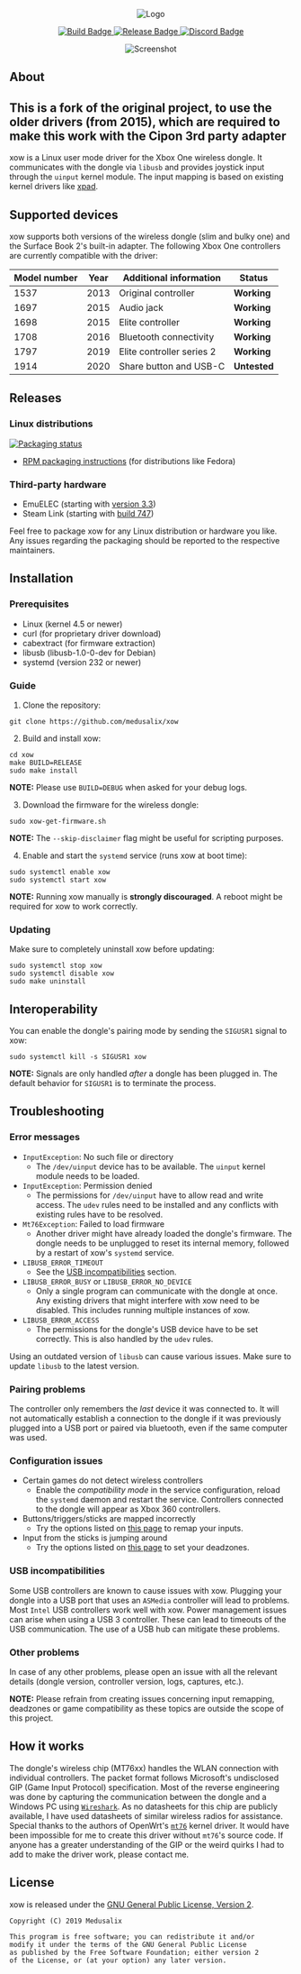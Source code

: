 <p align="center">
    <img src="assets/logo.png" alt="Logo">
</p>

<p align="center">
    <a href="https://github.com/medusalix/xow/actions">
        <img src="https://img.shields.io/github/workflow/status/medusalix/xow/Continuous%20Integration" alt="Build Badge">
    </a>
    <a href="https://github.com/medusalix/xow/releases/latest">
        <img src="https://img.shields.io/github/v/release/medusalix/xow" alt="Release Badge">
    </a>
    <a href="https://discord.gg/FDQxwWk">
        <img src="https://img.shields.io/discord/733964971842732042" alt="Discord Badge">
    </a>
</p>

<p align="center">
  <img src="assets/screenshot.png" alt="Screenshot">
</p>

## About

## This is a fork of the original project, to use the older drivers (from 2015), which are required to make this work with the Cipon 3rd party adapter

xow is a Linux user mode driver for the Xbox One wireless dongle.
It communicates with the dongle via `libusb` and provides joystick input through the `uinput` kernel module.
The input mapping is based on existing kernel drivers like [xpad](https://github.com/paroj/xpad).

## Supported devices

xow supports both versions of the wireless dongle (slim and bulky one) and the Surface Book 2's built-in adapter.
The following Xbox One controllers are currently compatible with the driver:

| Model number | Year | Additional information    | Status       |
|--------------|------|---------------------------|--------------|
| 1537         | 2013 | Original controller       | **Working**  |
| 1697         | 2015 | Audio jack                | **Working**  |
| 1698         | 2015 | Elite controller          | **Working**  |
| 1708         | 2016 | Bluetooth connectivity    | **Working**  |
| 1797         | 2019 | Elite controller series 2 | **Working**  |
| 1914         | 2020 | Share button and USB-C    | **Untested** |

## Releases

### Linux distributions

[![Packaging status](https://repology.org/badge/vertical-allrepos/xow.svg)](https://repology.org/project/xow/versions)

- [RPM packaging instructions](https://gitlab.com/yajoman/xow-rpm) (for distributions like Fedora)

### Third-party hardware

- EmuELEC (starting with [version 3.3](https://github.com/EmuELEC/EmuELEC/releases/tag/v3.3))
- Steam Link (starting with [build 747](https://steamcommunity.com/app/353380/discussions/0/1735510154204276395))

Feel free to package xow for any Linux distribution or hardware you like.
Any issues regarding the packaging should be reported to the respective maintainers.

## Installation

### Prerequisites

- Linux (kernel 4.5 or newer)
- curl (for proprietary driver download)
- cabextract (for firmware extraction)
- libusb (libusb-1.0-0-dev for Debian)
- systemd (version 232 or newer)

### Guide

1. Clone the repository:

```
git clone https://github.com/medusalix/xow
```

2. Build and install xow:

```
cd xow
make BUILD=RELEASE
sudo make install
```

**NOTE:** Please use `BUILD=DEBUG` when asked for your debug logs.

3. Download the firmware for the wireless dongle:

```
sudo xow-get-firmware.sh
```

**NOTE:** The `--skip-disclaimer` flag might be useful for scripting purposes.

4. Enable and start the `systemd` service (runs xow at boot time):

```
sudo systemctl enable xow
sudo systemctl start xow
```

**NOTE:** Running xow manually is **strongly discouraged**. A reboot might be required for xow to work correctly.

### Updating

Make sure to completely uninstall xow before updating:

```
sudo systemctl stop xow
sudo systemctl disable xow
sudo make uninstall
```

## Interoperability

You can enable the dongle's pairing mode by sending the `SIGUSR1` signal to xow:

```
sudo systemctl kill -s SIGUSR1 xow
```

**NOTE:** Signals are only handled *after* a dongle has been plugged in. The default behavior for `SIGUSR1` is to terminate the process.

## Troubleshooting

### Error messages

- `InputException`: No such file or directory
    - The `/dev/uinput` device has to be available. The `uinput` kernel module needs to be loaded.
- `InputException`: Permission denied
    - The permissions for `/dev/uinput` have to allow read and write access. The `udev` rules need to be installed and any conflicts with existing rules have to be resolved.
- `Mt76Exception`: Failed to load firmware
    - Another driver might have already loaded the dongle's firmware. The dongle needs to be unplugged to reset its internal memory, followed by a restart of xow's `systemd` service.
- `LIBUSB_ERROR_TIMEOUT`
    - See the [USB incompatibilities](#usb-incompatibilities) section.
- `LIBUSB_ERROR_BUSY` or `LIBUSB_ERROR_NO_DEVICE`
    - Only a single program can communicate with the dongle at once. Any existing drivers that might interfere with xow need to be disabled. This includes running multiple instances of xow.
- `LIBUSB_ERROR_ACCESS`
    - The permissions for the dongle's USB device have to be set correctly. This is also handled by the `udev` rules.

Using an outdated version of `libusb` can cause various issues. Make sure to update `libusb` to the latest version.

### Pairing problems

The controller only remembers the *last* device it was connected to. It will not automatically establish a connection to the dongle if it was previously plugged into a USB port or paired via bluetooth, even if the same computer was used.

### Configuration issues

- Certain games do not detect wireless controllers
    - Enable the *compatibility mode* in the service configuration, reload the `systemd` daemon and restart the service.
    Controllers connected to the dongle will appear as Xbox 360 controllers.
- Buttons/triggers/sticks are mapped incorrectly
    - Try the options listed on [this page](https://wiki.archlinux.org/index.php/Gamepad#Setting_up_deadzones_and_calibration) to remap your inputs.
- Input from the sticks is jumping around
    - Try the options listed on [this page](https://wiki.archlinux.org/index.php/Gamepad#Setting_up_deadzones_and_calibration) to set your deadzones.

### USB incompatibilities

Some USB controllers are known to cause issues with xow. Plugging your dongle into a USB port that uses an `ASMedia` controller will lead to problems. Most `Intel` USB controllers work well with xow.
Power management issues can arise when using a USB 3 controller. These can lead to timeouts of the USB communication. The use of a USB hub can mitigate these problems.

### Other problems

In case of any other problems, please open an issue with all the relevant details (dongle version, controller version, logs, captures, etc.).

**NOTE:** Please refrain from creating issues concerning input remapping, deadzones or game compatibility as these topics are outside the scope of this project.

## How it works

The dongle's wireless chip (MT76xx) handles the WLAN connection with individual controllers.
The packet format follows Microsoft's undisclosed GIP (Game Input Protocol) specification.
Most of the reverse engineering was done by capturing the communication between the dongle and a Windows PC using [`Wireshark`](https://www.wireshark.org).
As no datasheets for this chip are publicly available, I have used datasheets of similar wireless radios for assistance.
Special thanks to the authors of OpenWrt's [`mt76`](https://github.com/openwrt/mt76) kernel driver.
It would have been impossible for me to create this driver without `mt76`'s source code.
If anyone has a greater understanding of the GIP or the weird quirks I had to add to make the driver work, please contact me.

## License

xow is released under the [GNU General Public License, Version 2](LICENSE).

```
Copyright (C) 2019 Medusalix

This program is free software; you can redistribute it and/or
modify it under the terms of the GNU General Public License
as published by the Free Software Foundation; either version 2
of the License, or (at your option) any later version.
```
